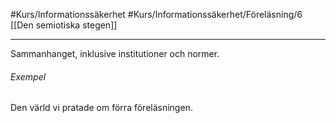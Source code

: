 #Kurs/Informationssäkerhet #Kurs/Informationssäkerhet/Föreläsning/6 
[[Den semiotiska stegen]]
***
Sammanhanget, inklusive institutioner och normer.

###### Exempel
Den värld vi pratade om förra föreläsningen.